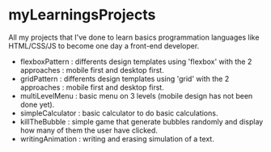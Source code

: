 # myLearningsProjects

All my projects that I've done to learn basics programmation languages like HTML/CSS/JS to become one day a front-end developer.

- flexboxPattern : differents design templates using 'flexbox' with the 2 approaches : mobile first and desktop first.
- gridPattern : differents design templates using 'grid' with the 2 approaches : mobile first and desktop first.
- multiLevelMenu : basic menu on 3 levels (mobile design has not been done yet).
- simpleCalculator : basic calculator to do basic calculations.
- killTheBubble : simple game that generate bubbles randomly and display how many of them the user have clicked.
- writingAnimation : writing and erasing simulation of a text.
